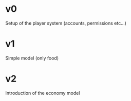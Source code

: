 # v0
Setup of the player system (accounts, permissions etc...)
# v1
Simple model (only food)
# v2
Introduction of the economy model